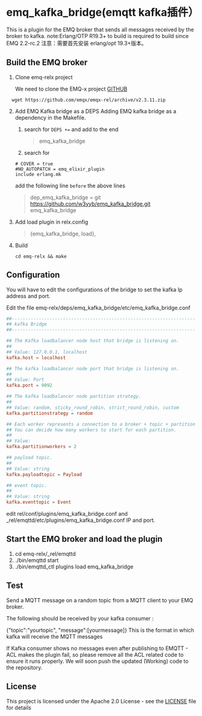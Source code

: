 
# emq_kafka_bridge(emqtt kafka插件）

This is a plugin for the EMQ broker that sends all messages received by the broker to kafka.
note:Erlang/OTP R19.3+ to build is required to build since EMQ 2.2-rc.2
注意：需要首先安装 erlang/opt 19.3+版本。

## Build the EMQ broker

1. Clone emq-relx project

   We need to clone the EMQ-x project [GITHUB](https://github.com/emqx/emqx-rel)

```shell
  wget https://github.com/emqx/emqx-rel/archive/v2.3.11.zip
```

2. Add EMQ Kafka bridge as a DEPS
   Adding EMQ kafka bridge as a dependency in the Makefile.

   1. search for `DEPS +=` and add to the end
      > emq_kafka_bridge

   2. search for
     ```text
     # COVER = true
     #NO_AUTOPATCH = emq_elixir_plugin
     include erlang.mk
     ```
     add the following line `before` the above lines
     >dep_emq_kafka_bridge = git https://github.com/w3yyb/emq_kafka_bridge.git emq_kafka_bridge

3. Add load plugin in relx.config
   >{emq_kafka_bridge, load},

4. Build
   ```shell
   cd emq-relx && make
   ```

Configuration
----------------------
You will have to edit the configurations of the bridge to set the kafka Ip address and port.

Edit the file emq-relx/deps/emq_kafka_bridge/etc/emq_kafka_bridge.conf

```conf
##--------------------------------------------------------------------
## kafka Bridge
##--------------------------------------------------------------------

## The Kafka loadbalancer node host that bridge is listening on.
##
## Value: 127.0.0.1, localhost
kafka.host = localhost

## The kafka loadbalancer node port that bridge is listening on.
##
## Value: Port
kafka.port = 9092

## The kafka loadbalancer node partition strategy.
##
## Value: random, sticky_round_robin, strict_round_robin, custom
kafka.partitionstrategy = random

## Each worker represents a connection to a broker + topic + partition combination.
## You can decide how many workers to start for each partition.
##
## Value: 
kafka.partitionworkers = 2

## payload topic.
##
## Value: string
kafka.payloadtopic = Payload

## event topic.
##
## Value: string
kafka.eventtopic = Event

```
edit    rel/conf/plugins/emq_kafka_bridge.conf  and _rel/emqttd/etc/plugins/emq_kafka_bridge.conf
IP and port.

Start the EMQ broker and load the plugin 
-----------------
1) cd emq-relx/_rel/emqttd
2) ./bin/emqttd start
3) ./bin/emqttd_ctl plugins load emq_kafka_bridge

Test
-----------------
Send a MQTT message on a random topic from a MQTT client to your EMQ broker.

The following should be received by your kafka consumer :

  {"topic":"yourtopic", "message":[yourmessage]}
This is the format in which kafka will receive the MQTT messages

If Kafka consumer shows no messages even after publishing to EMQTT - ACL makes the plugin fail, so please remove all the ACL related code to ensure it runs properly. We will soon push the updated (Working) code to the repository. 

## License

This project is licensed under the Apache 2.0 License - see the [LICENSE](LICENSE) file for details

